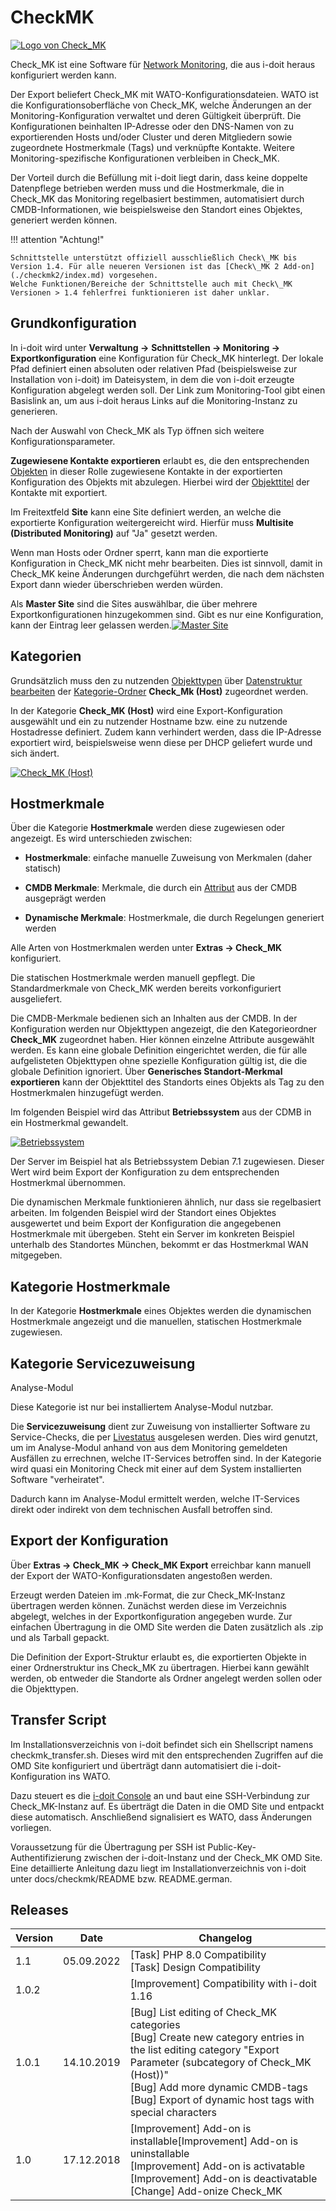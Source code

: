 # CheckMK

[![Logo von Check_MK](../assets/images/de/i-doit-pro-add-ons/checkmk/1-cmk.gif)](../assets/images/de/i-doit-pro-add-ons/checkmk/1-cmk.gif)

Check\_MK ist eine Software für [Network Monitoring](../automatisierung-und-integration/network-monitoring/index.md), die aus i-doit heraus konfiguriert werden kann.

Der Export beliefert Check\_MK mit WATO-Konfigurationsdateien. WATO ist die Konfigurationsoberfläche von Check\_MK, welche Änderungen an der Monitoring-Konfiguration verwaltet und deren Gültigkeit überprüft. Die Konfigurationen beinhalten IP-Adresse oder den DNS-Namen von zu exportierenden Hosts und/oder Cluster und deren Mitgliedern sowie zugeordnete Hostmerkmale (Tags) und verknüpfte Kontakte. Weitere Monitoring-spezifische Konfigurationen verbleiben in Check\_MK.

Der Vorteil durch die Befüllung mit i-doit liegt darin, dass keine doppelte Datenpflege betrieben werden muss und die Hostmerkmale, die in Check\_MK das Monitoring regelbasiert bestimmen, automatisiert durch CMDB-Informationen, wie beispielsweise den Standort eines Objektes, generiert werden können.

!!! attention "Achtung!"

    Schnittstelle unterstützt offiziell ausschließlich Check\_MK bis Version 1.4. Für alle neueren Versionen ist das [Check\_MK 2 Add-on](./checkmk2/index.md) vorgesehen.
    Welche Funktionen/Bereiche der Schnittstelle auch mit Check\_MK Versionen > 1.4 fehlerfrei funktionieren ist daher unklar.

Grundkonfiguration
------------------

In i-doit wird unter **Verwaltung →** **Schnittstellen → Monitoring → Exportkonfiguration** eine Konfiguration für Check\_MK hinterlegt. Der lokale Pfad definiert einen absoluten oder relativen Pfad (beispielsweise zur Installation von i-doit) im Dateisystem, in dem die von i-doit erzeugte Konfiguration abgelegt werden soll. Der Link zum Monitoring-Tool gibt einen Basislink an, um aus i-doit heraus Links auf die Monitoring-Instanz zu generieren.

Nach der Auswahl von Check\_MK als Typ öffnen sich weitere Konfigurationsparameter.

**Zugewiesene Kontakte exportieren** erlaubt es, die den entsprechenden [Objekten](../grundlagen/struktur-it-dokumentation.md) in dieser Rolle zugewiesene Kontakte in der exportierten Konfiguration des Objekts mit abzulegen. Hierbei wird der [Objekttitel](../grundlagen/eindeutige-referenzierungen.md) der Kontakte mit exportiert.

Im Freitextfeld **Site** kann eine Site definiert werden, an welche die exportierte Konfiguration weitergereicht wird. Hierfür muss **Multisite (Distributed Monitoring)** auf "Ja" gesetzt werden.

Wenn man Hosts oder Ordner sperrt, kann man die exportierte Konfiguration in Check\_MK nicht mehr bearbeiten. Dies ist sinnvoll, damit in Check\_MK keine Änderungen durchgeführt werden, die nach dem nächsten Export dann wieder überschrieben werden würden.

Als **Master Site** sind die Sites auswählbar, die über mehrere Exportkonfigurationen hinzugekommen sind. Gibt es nur eine Konfiguration, kann der Eintrag leer gelassen werden.[![Master Site](../assets/images/de/i-doit-pro-add-ons/checkmk/2-cmk.png)](../assets/images/de/i-doit-pro-add-ons/checkmk/2-cmk.png)

Kategorien
----------

Grundsätzlich muss den zu nutzenden [Objekttypen](../grundlagen/struktur-it-dokumentation.md) über [Datenstruktur bearbeiten](../administration/verwaltung/datenstruktur/datenstruktur-bearbeiten.md) der [Kategorie-Ordner](../grundlagen/struktur-it-dokumentation.md) **Check_Mk (Host)** zugeordnet werden.

In der Kategorie **Check_MK (Host)** wird eine Export-Konfiguration ausgewählt und ein zu nutzender Hostname bzw. eine zu nutzende Hostadresse definiert. Zudem kann verhindert werden, dass die IP-Adresse exportiert wird, beispielsweise wenn diese per DHCP geliefert wurde und sich ändert.

[![Check_MK (Host)](../assets/images/de/i-doit-pro-add-ons/checkmk/3-cmk.png)](../assets/images/de/i-doit-pro-add-ons/checkmk/3-cmk.png)

Hostmerkmale
------------

Über die Kategorie **Hostmerkmale** werden diese zugewiesen oder angezeigt. Es wird unterschieden zwischen:

*   **Hostmerkmale**: einfache manuelle Zuweisung von Merkmalen (daher statisch)

*   **CMDB Merkmale**: Merkmale, die durch ein [Attribut](../grundlagen/struktur-it-dokumentation.md) aus der CMDB ausgeprägt werden

*   **Dynamische Merkmale**: Hostmerkmale, die durch Regelungen generiert werden

Alle Arten von Hostmerkmalen werden unter **Extras → Check_MK** konfiguriert.

Die statischen Hostmerkmale werden manuell gepflegt. Die Standardmerkmale von Check\_MK werden bereits vorkonfiguriert ausgeliefert.

Die CMDB-Merkmale bedienen sich an Inhalten aus der CMDB. In der Konfiguration werden nur Objekttypen angezeigt, die den Kategorieordner **Check_MK** zugeordnet haben. Hier können einzelne Attribute ausgewählt werden. Es kann eine globale Definition eingerichtet werden, die für alle aufgelisteten Objekttypen ohne spezielle Konfiguration gültig ist, die die globale Definition ignoriert. Über **Generisches Standort-Merkmal exportieren** kann der Objekttitel des Standorts eines Objekts als Tag zu den Hostmerkmalen hinzugefügt werden.

Im folgenden Beispiel wird das Attribut **Betriebssystem** aus der CDMB in ein Hostmerkmal gewandelt.

[![Betriebssystem](../assets/images/de/i-doit-pro-add-ons/checkmk/4-cmk.png)](../assets/images/de/i-doit-pro-add-ons/checkmk/4-cmk.png)

Der Server im Beispiel hat als Betriebssystem Debian 7.1 zugewiesen. Dieser Wert wird beim Export der Konfiguration zu dem entsprechenden Hostmerkmal übernommen.

Die dynamischen Merkmale funktionieren ähnlich, nur dass sie regelbasiert arbeiten. Im folgenden Beispiel wird der Standort eines Objektes ausgewertet und beim Export der Konfiguration die angegebenen Hostmerkmale mit übergeben. Steht ein Server im konkreten Beispiel unterhalb des Standortes München, bekommt er das Hostmerkmal WAN mitgegeben.

Kategorie Hostmerkmale
----------------------

In der Kategorie **Hostmerkmale** eines Objektes werden die dynamischen Hostmerkmale angezeigt und die manuellen, statischen Hostmerkmale zugewiesen.

Kategorie Servicezuweisung
--------------------------

Analyse-Modul

Diese Kategorie ist nur bei installiertem Analyse-Modul nutzbar.

Die **Servicezuweisung** dient zur Zuweisung von installierter Software zu Service-Checks, die per [Livestatus](../automatisierung-und-integration/network-monitoring/daten-abfragen-mit-livestatus.md) ausgelesen werden. Dies wird genutzt, um im Analyse-Modul anhand von aus dem Monitoring gemeldeten Ausfällen zu errechnen, welche IT-Services betroffen sind. In der Kategorie wird quasi ein Monitoring Check mit einer auf dem System installierten Software "verheiratet".

Dadurch kann im Analyse-Modul ermittelt werden, welche IT-Services direkt oder indirekt von dem technischen Ausfall betroffen sind.

Export der Konfiguration
------------------------

Über **Extras → Check_MK → Check_MK Export** erreichbar kann manuell der Export der WATO-Konfigurationsdaten angestoßen werden.

Erzeugt werden Dateien im .mk\-Format, die zur Check\_MK-Instanz übertragen werden können. Zunächst werden diese im Verzeichnis abgelegt, welches in der Exportkonfiguration angegeben wurde. Zur einfachen Übertragung in die OMD Site werden die Daten zusätzlich als .zip und als Tarball gepackt.

Die Definition der Export-Struktur erlaubt es, die exportierten Objekte in einer Ordnerstruktur ins Check\_MK zu übertragen. Hierbei kann gewählt werden, ob entweder die Standorte als Ordner angelegt werden sollen oder die Objekttypen.

Transfer Script
---------------

Im Installationsverzeichnis von i-doit befindet sich ein Shellscript namens checkmk_transfer.sh. Dieses wird mit den entsprechenden Zugriffen auf die OMD Site konfiguriert und überträgt dann automatisiert die i-doit-Konfiguration ins WATO.

Dazu steuert es die [i-doit Console](../automatisierung-und-integration/cli/index.md) an und baut eine SSH-Verbindung zur Check\_MK-Instanz auf. Es überträgt die Daten in die OMD Site und entpackt diese automatisch. Anschließend signalisiert es WATO, dass Änderungen vorliegen.

Voraussetzung für die Übertragung per SSH ist Public-Key-Authentifizierung zwischen der i-doit-Instanz und der Check\_MK OMD Site. Eine detaillierte Anleitung dazu liegt im Installationverzeichnis von i-doit unter docs/checkmk/README bzw. README.german.

Releases
--------

| Version | Date | Changelog |
| --- | --- | --- |
| 1.1 | 05.09.2022 | [Task] PHP 8.0 Compatibility  <br> [Task] Design Compatibility |
| 1.0.2 |     | [Improvement] Compatibility with i-doit 1.16 |
| 1.0.1 | 14.10.2019 | [Bug] List editing of Check_MK categories <br> [Bug] Create new category entries in the list editing category "Export Parameter (subcategory of Check_MK (Host))" <br>[Bug] Add more dynamic CMDB-tags <br> [Bug] Export of dynamic host tags with special characters |
| 1.0 | 17.12.2018 | [Improvement] Add-on is installable[Improvement] Add-on is uninstallable <br> [Improvement] Add-on is activatable <br> [Improvement] Add-on is deactivatable <br> [Change] Add-onize Check_MK |

